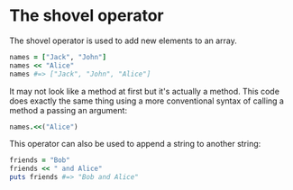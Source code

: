 # The shovel operator

The shovel operator is used to add new elements to an array.

````ruby
names = ["Jack", "John"]
names << "Alice"
names #=> ["Jack", "John", "Alice"] 
````

It may not look like a method at first but it's actually a method. This code does exactly the same thing using a more conventional syntax of calling a method a passing an argument:

````ruby
names.<<("Alice")
````

This operator can also be used to append a string to another string:

````ruby
friends = "Bob"
friends << " and Alice"
puts friends #=> "Bob and Alice"
````


